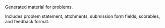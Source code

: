 Generated material for problems.

Includes problem statement, attchments, submission form fields, scorables, and feedback format.
